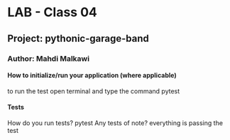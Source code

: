 # LAB - Class 04
## Project: pythonic-garage-band
### Author: Mahdi Malkawi
#### How to initialize/run your application (where applicable)
to run the test open terminal and type the command pytest

#### Tests
How do you run tests? pytest Any tests of note? everything is passing the test